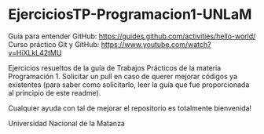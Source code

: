 # EjerciciosTP-Programacion1-UNLaM

Guía para entender GitHub: https://guides.github.com/activities/hello-world/
Curso práctico Git y GitHub: https://www.youtube.com/watch?v=HiXLkL42tMU

Ejercicios resueltos de la guía de Trabajos Prácticos de la materia Programación 1.
Solicitar un pull en caso de querer mejorar códigos ya existentes (para saber como solicitarlo, leer la guía que fue proporcionada al principio de este readme).

Cualquier ayuda con tal de mejorar el repositorio es totalmente bienvenida!

Universidad Nacional de la Matanza
